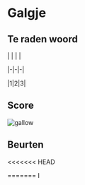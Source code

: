 # Galgje

## Te raden woord

| | | |

|-|-|-|

|1|2|3|

## Score
![gallow](./images/1.png)

## Beurten
<<<<<<< HEAD
  
=======
I